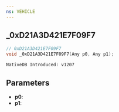 ```yaml
---
ns: VEHICLE
---
```

## _0xD21A3D421E7F09F7

```c
// 0xD21A3D421E7F09F7
void _0xD21A3D421E7F09F7(Any p0, Any p1);
```

```
NativeDB Introduced: v1207
```

## Parameters
* **p0**:
* **p1**:

